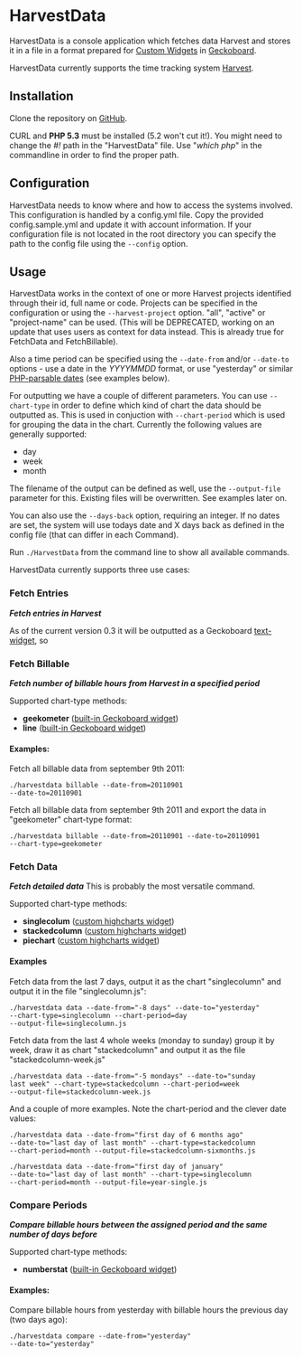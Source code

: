 # HarvestData

HarvestData is a console application which fetches data Harvest and stores it in a file in a format prepared for [Custom Widgets](http://support.geckoboard.com/forums/207979-geckoboard-api) in [Geckoboard](http://geckoboard.com). 

HarvestData currently supports the time tracking system [Harvest](http://harvestapp.com).

## Installation

Clone the repository on [GitHub](https://github.com/reload/harvestdata).

CURL and **PHP 5.3** must be installed (5.2 won't cut it!).
You might need to change the *#!* path in the "HarvestData" file. Use "*which php*" in the commandline in order to find the proper path.

## Configuration

HarvestData needs to know where and how to access the systems involved. This configuration is handled by a config.yml file. Copy the provided config.sample.yml and update it with account information. If your configuration file is not located in the root directory you can specify the path to the config file using the <code>--config</code> option.

## Usage

HarvestData works in the context of one or more Harvest projects identified through their id, full name or code. Projects can be specified in the configuration or using the <code>--harvest-project</code> option. "all", "active" or "project-name" can be used. (This will be DEPRECATED, working on an update that uses users as context for data instead. This is already true for FetchData and FetchBillable).

Also a time period can be specified using the <code>--date-from</code> and/or <code>--date-to</code> options - use a date in the *YYYYMMDD* format, or use "yesterday" or similar [PHP-parsable dates](http://www.php.net/manual/en/datetime.formats.relative.php) (see examples below).

For outputting we have a couple of different parameters.
You can use <code>--chart-type</code> in order to define which kind of chart the data should be outputted as.
This is used in conjuction with <code>--chart-period</code> which is used for grouping the data in the chart. Currently the following values are generally supported:

- day
- week
- month 

The filename of the output can be defined as well, use the <code>--output-file</code> parameter for this. Existing files will be overwritten. See examples later on.

You can also use the <code>--days-back</code> option, requiring an integer.
If no dates are set, the system will use todays date and X days back as defined in the config file (that can differ in each Command).

Run <code>./HarvestData</code> from the command line to show all available commands.

HarvestData currently supports three use cases: 

### Fetch Entries
**_Fetch entries in Harvest_**

As of the current version 0.3 it will be outputted as a Geckoboard [text-widget](http://support.geckoboard.com/entries/231507-custom-widget-type-definitions), so 


 
### Fetch Billable 
**_Fetch number of billable hours from Harvest in a specified period_**

Supported chart-type methods:

- **geekometer** ([built-in Geckoboard widget](http://support.geckoboard.com/entries/274940-custom-chart-widget-type-definitions))
- **line** ([built-in Geckoboard widget](http://support.geckoboard.com/entries/274940-custom-chart-widget-type-definitions))

#### Examples:
Fetch all billable data from september 9th 2011:
 
<code>./harvestdata billable --date-from=20110901 --date-to=20110901</code>

Fetch all billable data from september 9th 2011 and export the data in "geekometer" chart-type format:

<code>./harvestdata billable --date-from=20110901 --date-to=20110901 --chart-type=geekometer</code>



### Fetch Data 
**_Fetch detailed data_**
This is probably the most versatile command.

Supported chart-type methods:

- **singlecolum** ([custom highcharts widget](http://support.geckoboard.com/entries/274940-custom-chart-widget-type-definitions))
- **stackedcolumn** ([custom highcharts widget](http://support.geckoboard.com/entries/274940-custom-chart-widget-type-definitions))
- **piechart** ([custom highcharts widget](http://support.geckoboard.com/entries/274940-custom-chart-widget-type-definitions))


#### Examples

Fetch data from the last 7 days, output it as the chart "singlecolumn" and output it in the file "singlecolumn.js":

<code>./harvestdata data --date-from="-8 days" --date-to="yesterday" --chart-type=singlecolumn --chart-period=day --output-file=singlecolumn.js</code>

Fetch data from the last 4 whole weeks (monday to sunday) group it by week, draw it as chart "stackedcolumn" and output it as the file "stackedcolumn-week.js"

<code>./harvestdata data --date-from="-5 mondays" --date-to="sunday last week" --chart-type=stackedcolumn --chart-period=week --output-file=stackedcolumn-week.js</code>

And a couple of more examples. Note the chart-period and the clever date values:

<code>./harvestdata data --date-from="first day of 6 months ago" --date-to="last day of last month" --chart-type=stackedcolumn --chart-period=month --output-file=stackedcolumn-sixmonths.js</code>

<code>./harvestdata data --date-from="first day of january" --date-to="last day of last month" --chart-type=singlecolumn --chart-period=month --output-file=year-single.js</code>

### Compare Periods 
**_Compare billable hours between the assigned period and the same number of days before_**

Supported chart-type methods:

- **numberstat** ([built-in Geckoboard widget](http://support.geckoboard.com/entries/231507-custom-widget-type-definitions))


#### Examples:
Compare billable hours from yesterday with billable hours the previous day (two days ago):
 
<code>./harvestdata compare --date-from="yesterday" --date-to="yesterday"</code>

